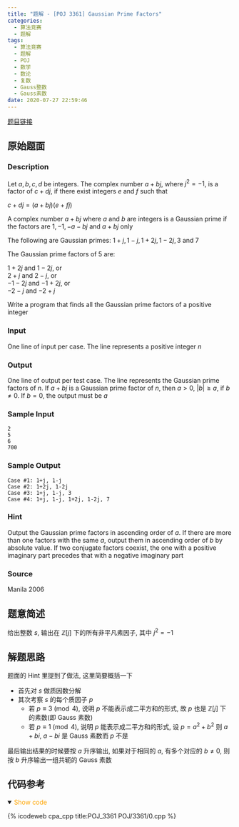 ```yaml
---
title: "题解 - [POJ 3361] Gaussian Prime Factors"
categories:
  - 算法竞赛
  - 题解
tags:
  - 算法竞赛
  - 题解
  - POJ
  - 数学
  - 数论
  - 复数
  - Gauss整数
  - Gauss素数
date: 2020-07-27 22:59:46
---
```


[题目链接](https://vjudge.net/problem/POJ-3361/origin)

<!-- more -->

## 原始题面

### Description

Let $a, b, c, d$ be integers. The complex number $a+bj$, where $j^2 = -1$, is a factor of $c+dj$, if there exist integers $e$ and $f$ such that

$c + dj = (a + bj)(e + fj)$

A complex number $a + bj$ where $a$ and $b$ are integers is a Gaussian prime if the factors are $1, -1, -a - bj$ and $a + bj$ only

The following are Gaussian primes: $1 + j, 1 - j, 1 + 2j, 1 - 2j, 3$ and $7$

The Gaussian prime factors of 5 are:

$1 + 2j$ and $1 - 2j$, or  
$2 + j$ and $2 - j$, or  
$-1 - 2j$ and $-1 + 2j$, or  
$-2 - j$ and $-2 + j$

Write a program that finds all the Gaussian prime factors of a positive integer

### Input

One line of input per case. The line represents a positive integer $n$

### Output

One line of output per test case. The line represents the Gaussian prime factors of $n$. If $a + bj$ is a Gaussian prime factor of $n$, then $a > 0$, $|b| ≥ a$, if $b ≠ 0$. If $b = 0$, the output must be $a$

### Sample Input

```input1
2
5
6
700
```

### Sample Output

```output1
Case #1: 1+j, 1-j
Case #2: 1+2j, 1-2j
Case #3: 1+j, 1-j, 3
Case #4: 1+j, 1-j, 1+2j, 1-2j, 7
```

### Hint

Output the Gaussian prime factors in ascending order of $a$. If there are more than one factors with the same $a$, output them in ascending order of $b$ by absolute value. If two conjugate factors coexist, the one with a positive imaginary part precedes that with a negative imaginary part

### Source

Manila 2006

## 题意简述

给出整数 $s$, 输出在 $\mathbb{Z}[j]$ 下的所有非平凡素因子, 其中 $j^2=-1$

## 解题思路

题面的 Hint 里提到了做法, 这里简要概括一下

- 首先对 $s$ 做质因数分解
- 其次考察 $s$ 的每个质因子 $p$
  - 若 $p\equiv 3\pmod4$, 说明 $p$ 不能表示成二平方和的形式, 故 $p$ 也是 $\mathbb{Z}[j]$ 下的素数(即 Gauss 素数)
  - 若 $p\equiv 1\pmod4$, 说明 $p$ 能表示成二平方和的形式, 设 $p=a^2+b^2$
    则 $a+bi,~a-bi$ 是 Gauss 素数而 $p$ 不是

最后输出结果的时候要按 $a$ 升序输出, 如果对于相同的 $a$, 有多个对应的 $b\ne0$, 则按 $b$ 升序输出一组共轭的 Gauss 素数

## 代码参考

<details open>
<summary><font color='orange'>Show code</font></summary>

{% icodeweb cpa_cpp title:POJ_3361 POJ/3361/0.cpp %}

</details>
